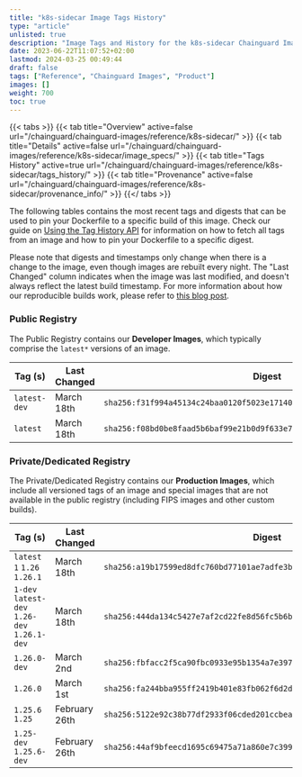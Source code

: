 ```yaml
---
title: "k8s-sidecar Image Tags History"
type: "article"
unlisted: true
description: "Image Tags and History for the k8s-sidecar Chainguard Image"
date: 2023-06-22T11:07:52+02:00
lastmod: 2024-03-25 00:49:44
draft: false
tags: ["Reference", "Chainguard Images", "Product"]
images: []
weight: 700
toc: true
---
```


{{< tabs >}}
{{< tab title="Overview" active=false url="/chainguard/chainguard-images/reference/k8s-sidecar/" >}}
{{< tab title="Details" active=false url="/chainguard/chainguard-images/reference/k8s-sidecar/image_specs/" >}}
{{< tab title="Tags History" active=true url="/chainguard/chainguard-images/reference/k8s-sidecar/tags_history/" >}}
{{< tab title="Provenance" active=false url="/chainguard/chainguard-images/reference/k8s-sidecar/provenance_info/" >}}
{{</ tabs >}}

The following tables contains the most recent tags and digests that can be used to pin your Dockerfile to a specific build of this image. Check our guide on [Using the Tag History API](/chainguard/chainguard-images/using-the-tag-history-api/) for information on how to fetch all tags from an image and how to pin your Dockerfile to a specific digest.

Please note that digests and timestamps only change when there is a change to the image, even though images are rebuilt every night. The "Last Changed" column indicates when the image was last modified, and doesn't always reflect the latest build timestamp. For more information about how our reproducible builds work, please refer to [this blog post](https://www.chainguard.dev/unchained/reproducing-chainguards-reproducible-image-builds).

### Public Registry
The Public Registry contains our **Developer Images**, which typically comprise the `latest*` versions of an image.

| Tag (s)       | Last Changed | Digest                                                                    |
|---------------|--------------|---------------------------------------------------------------------------|
|  `latest-dev` | March 18th   | `sha256:f31f994a45134c24baa0120f5023e17140649b3d7734a7b9d7de6d0135011f4a` |
|  `latest`     | March 18th   | `sha256:f08bd0be8faad5b6baf99e21b0d9f633e732b1c88e8414758df5af1fa1b2726f` |


### Private/Dedicated Registry
The Private/Dedicated Registry contains our **Production Images**, which include all versioned tags of an image and special images that are not available in the public registry (including FIPS images and other custom builds).

| Tag (s)                                       | Last Changed  | Digest                                                                    |
|-----------------------------------------------|---------------|---------------------------------------------------------------------------|
|  `latest` `1` `1.26` `1.26.1`                 | March 18th    | `sha256:a19b17599ed8dfc760bd77101ae7adfe3b113b89dc372545064c23034224738e` |
|  `1-dev` `latest-dev` `1.26-dev` `1.26.1-dev` | March 18th    | `sha256:444da134c5427e7af2cd22fe8d56fc5b6bdf66e321fa9682497ee4fe2fbf9fd7` |
|  `1.26.0-dev`                                 | March 2nd     | `sha256:fbfacc2f5ca90fbc0933e95b1354a7e397d83b81938181261f498a453c72672d` |
|  `1.26.0`                                     | March 1st     | `sha256:fa244bba955ff2419b401e83fb062f6d2d0e4db5f2955126a71dd866a6847852` |
|  `1.25.6` `1.25`                              | February 26th | `sha256:5122e92c38b77df2933f06cded201ccbeac376adf2e49e3aae8d9d78c289912c` |
|  `1.25-dev` `1.25.6-dev`                      | February 26th | `sha256:44af9bfeecd1695c69475a71a860e7c399f2b65170dd962a2e6d67f0b4f31ce5` |

